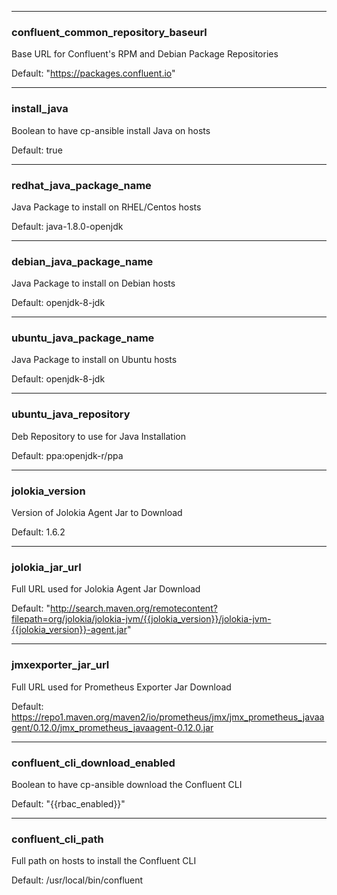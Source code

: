 ***

### confluent_common_repository_baseurl

Base URL for Confluent's RPM and Debian Package Repositories

Default:  "https://packages.confluent.io"

***

### install_java

Boolean to have cp-ansible install Java on hosts

Default:  true

***

### redhat_java_package_name

Java Package to install on RHEL/Centos hosts

Default:  java-1.8.0-openjdk

***

### debian_java_package_name

Java Package to install on Debian hosts

Default:  openjdk-8-jdk

***

### ubuntu_java_package_name

Java Package to install on Ubuntu hosts

Default:  openjdk-8-jdk

***

### ubuntu_java_repository

Deb Repository to use for Java Installation

Default:  ppa:openjdk-r/ppa

***

### jolokia_version

Version of Jolokia Agent Jar to Download

Default:  1.6.2

***

### jolokia_jar_url

Full URL used for Jolokia Agent Jar Download

Default:  "http://search.maven.org/remotecontent?filepath=org/jolokia/jolokia-jvm/{{jolokia_version}}/jolokia-jvm-{{jolokia_version}}-agent.jar"

***

### jmxexporter_jar_url

Full URL used for Prometheus Exporter Jar Download

Default:  https://repo1.maven.org/maven2/io/prometheus/jmx/jmx_prometheus_javaagent/0.12.0/jmx_prometheus_javaagent-0.12.0.jar

***

### confluent_cli_download_enabled

Boolean to have cp-ansible download the Confluent CLI

Default:  "{{rbac_enabled}}"

***

### confluent_cli_path

Full path on hosts to install the Confluent CLI

Default:  /usr/local/bin/confluent

